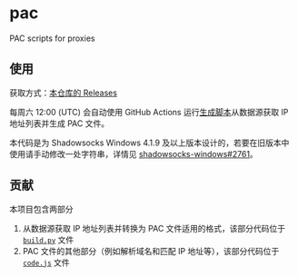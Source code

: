 # pac

PAC scripts for proxies

## 使用

获取方式：[本仓库的 Releases](https://github.com/iBug/pac/releases/latest)

每周六 12:00 (UTC) 会自动使用 GitHub Actions 运行[生成脚本](build.py)从数据源获取 IP 地址列表并生成 PAC 文件。

本代码是为 Shadowsocks Windows 4.1.9 及以上版本设计的，若要在旧版本中使用请手动修改一处字符串，详情见 [shadowsocks-windows#2761](https://github.com/shadowsocks/shadowsocks-windows/issues/2761)。

## 贡献

本项目包含两部分

1. 从数据源获取 IP 地址列表并转换为 PAC 文件适用的格式，该部分代码位于 [`build.py`](build.py) 文件
2. PAC 文件的其他部分（例如解析域名和匹配 IP 地址等），该部分代码位于 [`code.js`](code.js) 文件
